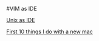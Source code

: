 #VIM as IDE

[Unix as IDE](https://sanctum.geek.nz/arabesque/series/unix-as-ide/)

[First 10 things I do with a new mac](https://flipboard.com/topic/vim/the-first-10-things-i-do-on-a-new-mac/a-c8j0b06rTfCnLtHAPe4LDQ%3Aa%3A195653310-a6367b46db%2Fdanielmiessler.com)
